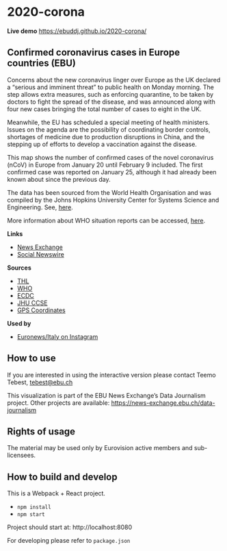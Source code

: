 # 2020-corona

**Live demo** https://ebuddj.github.io/2020-corona/

## Confirmed coronavirus cases in Europe countries (EBU)

Concerns about the new coronavirus linger over Europe as the UK declared a “serious and imminent threat” to public health on Monday morning. The step allows extra measures, such as enforcing quarantine, to be taken by doctors to fight the spread of the disease, and was announced along with four new cases bringing the total number of cases to eight in the UK.

Meanwhile, the EU has scheduled a special meeting of health ministers. Issues on the agenda are the possibility of coordinating border controls, shortages of medicine due to production disruptions in China, and the stepping up of efforts to develop a vaccination against the disease.

This map shows the number of confirmed cases of the novel coronavirus (nCoV) in Europe from January 20 until February 9 included. The first confirmed case was reported on January 25, although it had already been known about since the previous day.

The data has been sourced from the World Health Organisation and was compiled by the Johns Hopkins University Center for Systems Science and Engineering. See, [here](https://github.com/CSSEGISandData/COVID-19).

More information about WHO situation reports can be accessed, [here](https://www.who.int/emergencies/diseases/novel-coronavirus-2019/situation-reports/).

**Links**
* [News Exchange](https://news-exchange.ebu.ch/item_detail/8c3fa449db25f73b3bb1c502d7ae8566/2020_21006664)
* [Social Newswire](https://www.evnsocialnewswire.ch/europe/coronavirus-animation-illustrates-spread-of-coronavirus-in-europe-animation/)

**Sources**
* [THL](https://thl.fi/fi/web/infektiotaudit-ja-rokotukset/ajankohtaista/wuhanin-koronavirus)
* [WHO](https://www.who.int/emergencies/diseases/novel-coronavirus-2019/situation-reports/)
* [ECDC](https://www.ecdc.europa.eu/en/novel-coronavirus-china)
* [JHU CCSE](https://github.com/CSSEGISandData/COVID-19)
* [GPS Coordinates](https://www.gps-coordinates.net/)

**Used by**
* [Euronews/Italy on Instagram](https://www.instagram.com/p/B8a27sJD3bN/)

## How to use

If you are interested in using the interactive version please contact Teemo Tebest, tebest@ebu.ch

This visualization is part of the EBU News Exchange’s Data Journalism project. Other projects are available: https://news-exchange.ebu.ch/data-journalism

## Rights of usage

The material may be used only by Eurovision active members and sub-licensees.

## How to build and develop

This is a Webpack + React project.

* `npm install`
* `npm start`

Project should start at: http://localhost:8080

For developing please refer to `package.json`